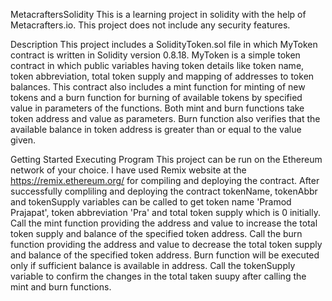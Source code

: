 MetacraftersSolidity
This is a learning project in solidity with the help of Metacrafters.io. This project does not include any security features.

Description
This project includes a SolidityToken.sol file in which MyToken contract is written in Solidity version 0.8.18. MyToken is a simple token contract in which public variables having token details like token name, token abbreviation, total token supply and mapping of addresses to token balances. This contract also includes a mint function for minting of new tokens and a burn function for burning of available tokens by specified value in parameters of the functions. Both mint and burn functions take token address and value as parameters. Burn function also verifies that the available balance in token address is greater than or equal to the value given.

Getting Started
Executing Program
This project can be run on the Ethereum network of your choice. I have used Remix website at the https://remix.ethereum.org/ for compiling and deploying the contract. After successfully compliling and deploying the contract tokenName, tokenAbbr and tokenSupply variables can be called to get token name 'Pramod Prajapat', token abbreviation 'Pra' and total token supply which is 0 initially. Call the mint function providing the address and value to increase the total token supply and balance of the specified token address. Call the burn function providing the address and value to decrease the total token supply and balance of the specified token address. Burn function will be executed only if sufficient balance is available in address. Call the tokenSupply variable to confirm the changes in the total taken suupy after calling the mint and burn functions.
